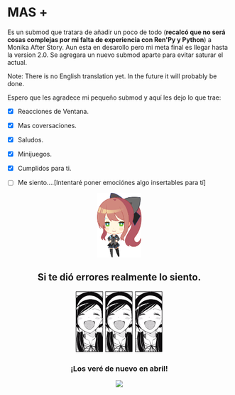 
# MAS +
Es un submod que tratara de añadir un poco de todo (**recalcó que no será cosas complejas por mi falta de experiencia con Ren'Py y Python**) a Monika After Story.
Aun esta en desarollo pero mi meta final es llegar hasta la version 2.0.
Se agregara un nuevo submod aparte para evitar saturar el actual.

Note: There is no English translation yet. In the future it will probably be done.

Espero que les agradece mi pequeño submod y aquí les dejo lo que trae:
- [X] Reacciones de Ventana.

- [X] Mas coversaciones.

- [X] Saludos.

- [X] Minijuegos.

- [X] Cumplidos para ti.

- [ ] Me siento....[Intentaré poner emociónes algo insertables para tí]

<p align="center">
  <img src="https://github.com/zer0fixer/SubmodMAS/blob/main/ddbh_chibi.png" width="100"">
</p>

<h2 align="center">
                 Si te dió errores realmente lo siento.
</h2>

<p align="center">
  <img src="https://github.com/zer0fixer/SubmodMAS/blob/main/noway.gif" width="200"">
</p>

<h3 align="center">
  ¡Los veré de nuevo en abril!
</h3>
<p align="center">
  <img src="https://i.pinimg.com/originals/3e/8d/27/3e8d276a9777a63d6fbf1dc43976c71b.gif" width="200"">
</p>
